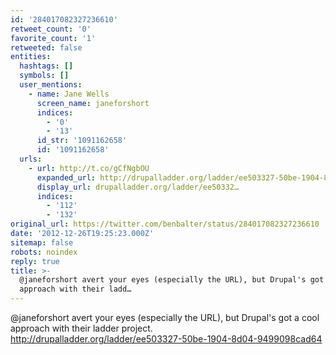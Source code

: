 ```yaml
---
id: '284017082327236610'
retweet_count: '0'
favorite_count: '1'
retweeted: false
entities:
  hashtags: []
  symbols: []
  user_mentions:
    - name: Jane Wells
      screen_name: janeforshort
      indices:
        - '0'
        - '13'
      id_str: '1091162658'
      id: '1091162658'
  urls:
    - url: http://t.co/gCfNgbOU
      expanded_url: http://drupalladder.org/ladder/ee503327-50be-1904-8d04-9499098cad64
      display_url: drupalladder.org/ladder/ee50332…
      indices:
        - '112'
        - '132'
original_url: https://twitter.com/benbalter/status/284017082327236610
date: '2012-12-26T19:25:23.000Z'
sitemap: false
robots: noindex
reply: true
title: >-
  @janeforshort avert your eyes (especially the URL), but Drupal's got a cool
  approach with their ladd…
---
```


@janeforshort avert your eyes (especially the URL), but Drupal's got a cool approach with their ladder project. http://drupalladder.org/ladder/ee503327-50be-1904-8d04-9499098cad64